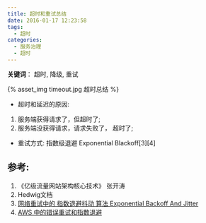 ```yaml
---
title: 超时和重试总结
date: 2016-01-17 12:23:58
tags:
  - 超时
categories:
  - 服务治理
  - 超时   
---
```


<p></p>
<!-- more -->

**关键词**： 超时, 降级, 重试 

{% asset_img  timeout.jpg  超时总结 %}

+ 超时和延迟的原因:
1. 服务端获得请求了，但超时了;
2. 服务端没获得请求，请求失败了， 超时了;

+ 重试方式:
指数级退避 Exponential Blackoff[3][4]


## 参考:

1. 《亿级流量网站架构核心技术》 张开涛
2. Hedwig文档
3. [网络重试中的 指数退避抖动 算法 Exponential Backoff And Jitter](https://www.jianshu.com/p/0a6ee8c13522)
4. [AWS 中的错误重试和指数退避](https://docs.aws.amazon.com/zh_cn/general/latest/gr/api-retries.html)
